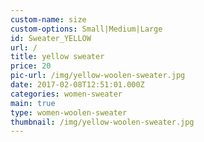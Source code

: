 ```yaml
---
custom-name: size
custom-options: Small|Medium|Large
id: Sweater_YELLOW
url: /
title: yellow sweater
price: 20
pic-url: /img/yellow-woolen-sweater.jpg
date: 2017-02-08T12:51:01.000Z
categories: women-sweater
main: true
type: women-woolen-sweater
thumbnail: /img/yellow-woolen-sweater.jpg
---
```

